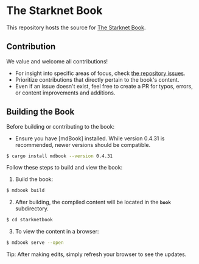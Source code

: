 # The Starknet Book

This repository hosts the source for [The Starknet Book](book.starknet.io).

## Contribution

We value and welcome all contributions!

- For insight into specific areas of focus, check [the repository issues](https://github.com/starknet-edu/starknetbook/issues).
- Prioritize contributions that directly pertain to the book's content.
- Even if an issue doesn't exist, feel free to create a PR for typos, errors, or content improvements and additions.

## Building the Book

Before building or contributing to the book:

- Ensure you have [mdBook] installed. While version 0.4.31 is recommended, newer versions should be compatible.

```bash
$ cargo install mdbook --version 0.4.31
```

Follow these steps to build and view the book:

1. Build the book:
    
```bash
$ mdbook build    
```
    
2. After building, the compiled content will be located in the **`book`** subdirectory.
```bash
$ cd starknetbook   
```
3. To view the content in a browser:
    
```bash
$ mdbook serve --open    
```    
Tip: After making edits, simply refresh your browser to see the updates.
    
